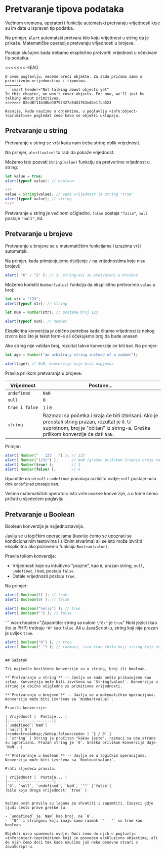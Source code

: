 # Pretvaranje tipova podataka

Većinom vremena, operatori i funkcije automatski pretvaraju vrijednosti koje su im date u ispravan tip podatka.

Na primjer, `alert` automatski pretvara bilo koju vrijednost u string da je prikaže. Matematičke operacije pretvaraju vrijednosti u brojeve.

Postoje slučajevi kada trebamo eksplicitno pretvoriti vrijednost u očekivani tip podatka.

<<<<<<< HEAD
```smart header="Ne pričamo još o objektima"
U ovom poglavlju, nećemo preći objekte. Za sada pričamo samo o primitivnim vrijednostima i tipovima.
=======
```smart header="Not talking about objects yet"
In this chapter, we won't cover objects. For now, we'll just be talking about primitives.
>>>>>>> 82ed8f11b40bd40797427a5dd1763edbe1fca523

Kasnije, kada naučimo o objektima, u poglavlju <info:object-toprimitive> pogledat ćemo kako se objekti uklapaju.
```

## Pretvaranje u string

Pretvaranje u string se vrši kada nam treba string oblik vrijednosti.

Na primjer, `alert(value)` to radi da pokaže vrijednost.

Možemo isto pozvati `String(value)` funkciju da pretvorimo vrijednost u string:

```js run
let value = true;
alert(typeof value); // boolean

*!*
value = String(value); // sada vrijednost je string "true"
alert(typeof value); // string
*/!*
```

Pretvaranje u string je većinom očigledno. `false` postaje `"false"`, `null` postaje `"null"`, itd.

## Pretvaranje u brojeve

Pretvaranje u brojeve se u matematičkim funkcijama i izrazima vrši automatski.

Na primjer, kada primjenjujemo dijeljenje `/` na vrijednostima koje nisu brojevi:

```js run
alert( "6" / "2" ); // 3, string-ovi su pretvoreni u brojeve
```

Možemo koristiti `Number(value)` funkciju da eksplicitno pretvorimo `value` u broj:

```js run
let str = "123";
alert(typeof str); // string

let num = Number(str); // postane broj 123

alert(typeof num); // number
```

Eksplicitna konverzija je obično potrebna kada čitamo vrijednost iz nekog izvora kao što je tekst form-e ali očekujemo broj da bude unesen.

Ako string nije validan broj, rezultat takve konverzije će biti `NaN`. Na primjer:

```js run
let age = Number("an arbitrary string instead of a number");

alert(age); // NaN, konverzija nije bila uspješna
```

Pravila prilikom pretvaranja u brojeve:

| Vrijednost |  Postane... |
|-------|-------------|
|`undefined`|`NaN`|
|`null`|`0`|
|<code>true&nbsp;i&nbsp;false</code> | `1` i `0` |
| `string` | Razmaci sa početka i kraja će biti izbrisani. Ako je preostali string prazan, rezultat je `0`. U suprotnom, broj je "očitan" iz string-a. Greška prilikom konverzije će dati `NaN`. |

Primjer:

```js run
alert( Number("   123   ") ); // 123
alert( Number("123z") );      // NaN (greška prilikom čitanja broja na "z")
alert( Number(true) );        // 1
alert( Number(false) );       // 0
```

Upamtite da se `null` i `undefined` ponašaju različito ovdje: `null` postaje nula dok `undefined` postaje `NaN`.

Većina matematičkih operatora isto vrše ovakve konverzije, a o tome ćemo pričati u sljedećem poglavlju.

## Pretvaranje u Boolean

Boolean konverzija je najjednostavnija.

Javlja se u logičkim operacijama (kasnije ćemo se upoznati sa kondicionalnim testovima i sličnim stvarima) ali se isto može izvršiti eksplicitno ako pozovemo funkciju `Boolean(value)`.

Pravila tokom konverzije:

- Vrijednosti koje su intuitivno "prazne", kao `0`, prazan string, `null`, `undefined`, i `NaN`, postaju `false`.
- Ostale vrijednosti postaju `true`.

Na primjer:

```js run
alert( Boolean(1) ); // true
alert( Boolean(0) ); // false

alert( Boolean("hello") ); // true
alert( Boolean("") ); // false
```

````warn header="Zapamtite: string sa nulom `\"0\"` je `true`"
Neki jezici (kao što je PHP) tretiraju `"0"` kao `false`. Ali u JavaScript-u, string koji nije prazan je uvijek `true`.

```js run
alert( Boolean("0") ); // true
alert( Boolean(" ") ); // razmaci, isto true (bilo koji string koji nije prazan je true)
```
````

## Sažetak

Tri najčešće korištene konverzije su u string, broj ili boolean.

**`Pretvaranje u string`** -- Javlja se kada nešto prikazujemo kao izlaz. Konverzija može biti izvršena sa `String(value)`. Konverzija u string je obično očigledna za primitivne vrijednosti.

**`Pretvaranje u brojeve`** -- Javlja se u matematičkim operacijama. Konverzija može biti izvršena sa `Number(value)`.

Pravila konverzije:

| Vrijednost |  Postaje... |
|-------|-------------|
|`undefined`|`NaN`|
|`null`|`0`|
|<code>true&nbsp;/&nbsp;false</code> | `1 / 0` |
| `string` | String je pročitan "kakav jeste", razmaci sa obe strane su ignorisani. Prazan string je `0`. Greška prilikom konverzije daje `NaN`. |

**`Pretvaranje u boolean`** -- Javlja se u logičkim operacijama. Konverzija može biti izvršena sa `Boolean(value)`.

Prati sljedeća pravila:

| Vrijednost |  Postaje... |
|-------|-------------|
|`0`, `null`, `undefined`, `NaN`, `""` |`false`|
|bilo koja druga vrijednost| `true` |


Većina ovih pravila su lagana za shvatiti i zapamtiti. Izuzeci gdje ljudi često prave greške su:

- `undefined` je `NaN` kao broj, ne `0`.
- `"0"` i stringovi koji imaju samo razmak `"   "` su true kao boolean.

Objekti nisu spomenuti ovdje. Doći ćemo do njih u poglavlju <info:object-toprimitive> koji je posvećen ekskluzivno objektima, ali do njih ćemo doći tek kada naučimo još neke osnovne stvari o JavaScript-u.
